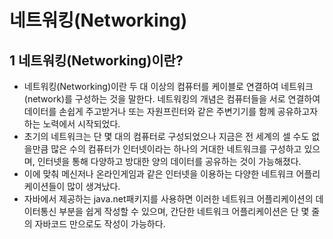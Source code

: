 # 네트워킹(Networking)
## 1 네트워킹(Networking)이란?
* 네트워킹(Networking)이란 두 대 이상의 컴퓨터를 케이블로 연결하여 네트워크(network)를 구성하는 것을 말한다. 네트워킹의 개념은 컴퓨터들을 서로 연결하여 데이터를 손쉽게 주고받거나 또는 자원프린터와 같은 주변기기를 함께 공유하고자 하는 노력에서 시작되었다.
* 초기의 네트워크는 단 몇 대의 컴퓨터로 구성되었으나 지금은 전 세계의 셀 수도 없을만큼 많은 수의 컴퓨터가 인터넷이라는 하나의 거대한 네트워크를 구성하고 있으며, 인터넷을 통해 다양하고 방대한 양의 데이터를 공유하는 것이 가능해졌다.
* 이에 맞춰 메신저나 온라인게임과 같은 인터넷을 이용하는 다양한 네트워크 어플리케이션들이 많이 생겨났다.
* 자바에서 제공하는 java.net패키지를 사용하면 이러한 네트워크 어플리케이션의 데이터통신 부분을 쉽게 작성할 수 있으며, 간단한 네트워크 어플리케이션은 단 몇 줄의 자바코드 만으로도 작성이 가능하다.

